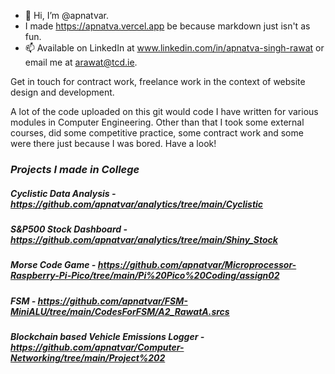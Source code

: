 - 👋 Hi, I’m @apnatvar. 
- I made https://apnatva.vercel.app be because markdown just isn't as fun.
- 📫 Available on LinkedIn at www.linkedin.com/in/apnatva-singh-rawat or email me at arawat@tcd.ie. 

Get in touch for contract work, freelance work in the context of website design and development.

A lot of the code uploaded on this git would code I have written for various modules in Computer Engineering. Other than that I took some external courses, did some competitive practice, some contract work and some were there just because I was bored. Have a look! 

### *Projects I made in College* 
##### Cyclistic Data Analysis - https://github.com/apnatvar/analytics/tree/main/Cyclistic
##### S&P500 Stock Dashboard - https://github.com/apnatvar/analytics/tree/main/Shiny_Stock
##### Morse Code Game - https://github.com/apnatvar/Microprocessor-Raspberry-Pi-Pico/tree/main/Pi%20Pico%20Coding/assign02
##### FSM - https://github.com/apnatvar/FSM-MiniALU/tree/main/CodesForFSM/A2_RawatA.srcs
##### Blockchain based Vehicle Emissions Logger - https://github.com/apnatvar/Computer-Networking/tree/main/Project%202
